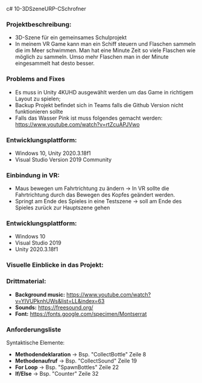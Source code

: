 
c# 10-3DSzeneURP-CSchrofner

### Projektbeschreibung: 
+ 3D-Szene für ein gemeinsames Schulprojekt 
+ In meinem VR Game kann man ein Schiff steuern und Flaschen sammeln die im Meer schwimmen. Man hat eine Minute Zeit so viele Flaschen wie möglich zu sammeln. Umso mehr Flaschen man in der Minute eingesammelt hat desto besser.

### Problems and Fixes
+ Es muss in Unity 4KUHD ausgewählt werden um das Game in richtigem Layout zu spielen;
+ Backup Projekt befindet sich in Teams falls die Github Version nicht funktionieren sollte
+ Falls das Wasser Pink ist muss folgendes gemacht werden: https://www.youtube.com/watch?v=rtZcuAPJVwo

### Entwicklungsplattform: 
+ Windows 10, Unity 2020.3.18f1
+ Visual Studio Version 2019 Community

### Einbindung in VR:
+ Maus bewegen um Fahrtrichtung zu ändern -> In VR sollte die Fahrtrichtung durch das Bewegen des Kopfes geändert werden.
+ Springt am Ende des Spieles in eine Testszene -> soll am Ende des Spieles zurück zur Hauptszene gehen

### Entwicklungsplattform:
+ Windows 10
+ Visual Studio 2019
+ Unity 2020.3.18f1

### Visuelle Einblicke in das Projekt: 


### Drittmaterial: 
+ **Background music:** https://www.youtube.com/watch?v=YIVUPknhUWs&list=LL&index=63
+ **Sounds:** https://freesound.org/
+ **Font:** https://fonts.google.com/specimen/Montserrat

### Anforderungsliste
Syntaktische Elemente:
+ **Methodendeklaration** -> Bsp. "CollectBottle" Zeile 8
+ **Methodenaufruf** -> Bsp. "CollectSound" Zeile 19
+ **For Loop** -> Bsp. "SpawnBottles" Zeile 22
+ **If/Else** -> Bsp. "Counter" Zeile 32

